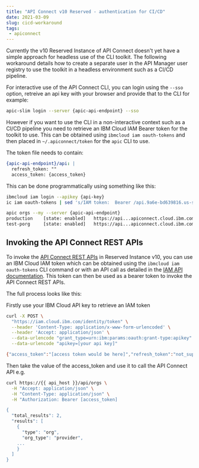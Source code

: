 ```yaml
---
title: "API Connect v10 Reserved - authentication for CI/CD"
date: 2021-03-09
slug: cicd-workaround
tags: 
 - apiconnect
---
```


Currently the v10 Reserved Instance of API Connect doesn't yet have a simple approach for headless use of the CLI toolkit.  The following workaround details how to create a separate user in the API Manager user registry to use the toolkit in a headless environment such as a CI/CD pipeline.

<!--more-->

For interactive use of the API Connect CLI, you can login using the `--sso` option, retreive an api key with your browser and provide that to the CLI for example:

```bash
apic-slim login --server {apic-api-endpoint} --sso
```

However if you want to use the CLI in a non-interactive context such as a CI/CD pipeline you need to retrieve an IBM Cloud IAM Bearer token for the toolkit to use. This can be obtained using `ibmcloud iam oauth-tokens` and then placed in `~/.apiconnect/token` for the `apic` CLI to use.

The token file needs to contain:
```yaml
{apic-api-endpoint}/api: |
  refresh_token: ""
  access_token: {access_token} 
```

This can be done programmatically using something like this:
```bash
ibmcloud iam login --apikey {api-key}
ic iam oauth-tokens | sed 's/IAM token:  Bearer /api.9a6e-bd639816.us-south.apiconnect.cloud.ibm.com\/api: |\n  refresh_token: ""\n  access_token: /' > ~/.apiconnect/token

apic orgs --my --server {apic-api-endpoint}
production    [state: enabled]   https://api...apiconnect.cloud.ibm.com/api/orgs/9123ae60-427c-4997-8a6b-ddd75b169bfb
test-porg     [state: enabled]   https://api...apiconnect.cloud.ibm.com/api/orgs/b73708ea-a7b5-4d27-b562-80767e0b238e
```



## Invoking the API Connect REST APIs

To invoke the [API Connect REST APIs]() in Reserved Instance v10, you can use an IBM Cloud IAM token which can be obtained using the `ibmcloud iam oauth-tokens` CLI command or with an API call as detailed in the [IAM API documentation](https://cloud.ibm.com/apidocs/iam-identity-token-api#authentication).  This token can then be used as a bearer token to invoke the API Connect REST APIs.

The full process looks like this:

Firstly use your IBM Cloud API key to retrieve an IAM token

```bash
curl -X POST \
  "https://iam.cloud.ibm.com/identity/token" \
  --header 'Content-Type: application/x-www-form-urlencoded' \
  --header 'Accept: application/json' \
  --data-urlencode "grant_type=urn:ibm:params:oauth:grant-type:apikey" \
  --data-urlencode "apikey=[your api key]"

{"access_token":"[access token would be here]","refresh_token":"not_supported","token_type":"Bearer","expires_in":3600,"expiration":1615370557,"scope":"ibm openid"}
```

Then take the value of the access_token and use it to call the API Connect API e.g. 


```bash
curl https://{{ api_host }}/api/orgs \
  -H "Accept: application/json" \
  -H "Content-Type: application/json" \
  -H "Authorization: Bearer [access_token]

{
  "total_results": 2,
  "results": [
    {
      "type": "org",
      "org_type": "provider",
    ...
    }
  ]
}
```
